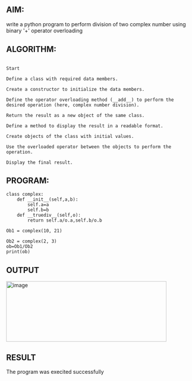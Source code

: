 
##  AIM:
write a python program to perform division of two complex number using binary '+' operator overloading

## ALGORITHM:
```

Start

Define a class with required data members.

Create a constructor to initialize the data members.

Define the operator overloading method (__add__) to perform the desired operation (here, complex number division).

Return the result as a new object of the same class.

Define a method to display the result in a readable format.

Create objects of the class with initial values.

Use the overloaded operator between the objects to perform the operation.

Display the final result.
```

## PROGRAM:
```
class complex:
    def __init__(self,a,b):
        self.a=a
        self.b=b
    def __truediv__(self,o):
        return self.a/o.a,self.b/o.b
    
Ob1 = complex(10, 21)

Ob2 = complex(2, 3)
ob=Ob1/Ob2
print(ob)

```
## OUTPUT
<img width="431" height="162" alt="image" src="https://github.com/user-attachments/assets/f0d6543e-d83f-459c-b357-6a58fc9c497f" />

## RESULT
The program was execited successfully
